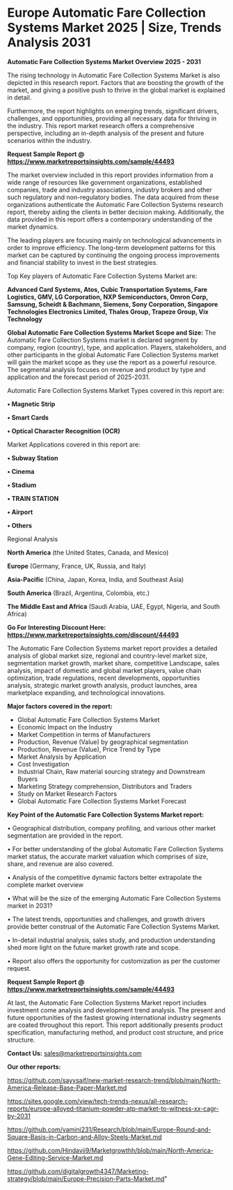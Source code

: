 # Europe Automatic Fare Collection Systems Market 2025 | Size, Trends Analysis 2031

<Strong> Automatic Fare Collection Systems Market Overview 2025 - 2031</strong>

The rising technology in Automatic Fare Collection Systems Market is also depicted in this research report. Factors that are boosting the growth of the market, and giving a positive push to thrive in the global market is explained in detail.

Furthermore, the report highlights on emerging trends, significant drivers, challenges, and opportunities, providing all necessary data for thriving in the industry. This report market research offers a comprehensive perspective, including an in-depth analysis of the present and future scenarios within the industry.

<strong>Request Sample Report @ <a href=https://www.marketreportsinsights.com/sample/44493>https://www.marketreportsinsights.com/sample/44493</a></strong>

The market overview included in this report provides information from a wide range of resources like government organizations, established companies, trade and industry associations, industry brokers and other such regulatory and non-regulatory bodies. The data acquired from these organizations authenticate the Automatic Fare Collection Systems research report, thereby aiding the clients in better decision making. Additionally, the data provided in this report offers a contemporary understanding of the market dynamics.

The leading players are focusing mainly on technological advancements in order to improve efficiency. The long-term development patterns for this market can be captured by continuing the ongoing process improvements and financial stability to invest in the best strategies.

Top Key players of Automatic Fare Collection Systems Market are:

<strong>Advanced Card Systems, Atos, Cubic Transportation Systems, Fare Logistics, GMV, LG Corporation, NXP Semiconductors, Omron Corp, Samsung, Scheidt & Bachmann, Siemens, Sony Corporation, Singapore Technologies Electronics Limited, Thales Group, Trapeze Group, Vix Technology</strong>

<strong><b>Global Automatic Fare Collection Systems Market Scope and Size:</b></strong>
The Automatic Fare Collection Systems market is declared segment by company, region (country), type, and application. Players, stakeholders, and other participants in the global Automatic Fare Collection Systems market will gain the market scope as they use the report as a powerful resource. The segmental analysis focuses on revenue and product by type and application and the forecast period of 2025-2031.

Automatic Fare Collection Systems Market Types covered in this report are:

<strong>•  Magnetic Strip

•  Smart Cards

•  Optical Character Recognition (OCR)</strong>

Market Applications covered in this report are:

<strong>•  Subway Station

•  Cinema

•  Stadium

•  TRAIN STATION

•  Airport

•  Others</strong> 

Regional Analysis

<strong>North America</strong> (the United States, Canada, and Mexico)

<strong>Europe</strong> (Germany, France, UK, Russia, and Italy)

<strong>Asia-Pacific</strong> (China, Japan, Korea, India, and Southeast Asia)

<strong>South America</strong> (Brazil, Argentina, Colombia, etc.)

<strong>The Middle East and Africa</strong> (Saudi Arabia, UAE, Egypt, Nigeria, and South Africa)

<strong>Go For Interesting Discount Here: <a href=https://www.marketreportsinsights.com/discount/44493>https://www.marketreportsinsights.com/discount/44493</a></strong>

The Automatic Fare Collection Systems market report provides a detailed analysis of global market size, regional and country-level market size, segmentation market growth, market share, competitive Landscape, sales analysis, impact of domestic and global market players, value chain optimization, trade regulations, recent developments, opportunities analysis, strategic market growth analysis, product launches, area marketplace expanding, and technological innovations.

<strong><b>Major factors covered in the report:</b></strong>
<ul>
  <li>Global Automatic Fare Collection Systems Market </li>
  <li>Economic Impact on the Industry</li>
  <li>Market Competition in terms of Manufacturers</li>
  <li>Production, Revenue (Value) by geographical segmentation</li>
  <li>Production, Revenue (Value), Price Trend by Type</li>
  <li>Market Analysis by Application</li>
  <li>Cost Investigation</li>
  <li>Industrial Chain, Raw material sourcing strategy and Downstream Buyers</li>
  <li>Marketing Strategy comprehension, Distributors and Traders</li>
  <li>Study on Market Research Factors</li>
  <li>Global Automatic Fare Collection Systems Market Forecast</li>
</ul>

<strong><b>Key Point of the Automatic Fare Collection Systems Market report:</b></strong>

• Geographical distribution, company profiling, and various other market segmentation are provided in the report.

• For better understanding of the global Automatic Fare Collection Systems market status, the accurate market valuation which comprises of size, share, and revenue are also covered.

• Analysis of the competitive dynamic factors better extrapolate the complete market overview

• What will be the size of the emerging Automatic Fare Collection Systems market in 2031?

• The latest trends, opportunities and challenges, and growth drivers provide better construal of the Automatic Fare Collection Systems Market.

• In-detail industrial analysis, sales study, and production understanding shed more light on the future market growth rate and scope.

• Report also offers the opportunity for customization as per the customer request.

<strong>Request Sample Report @ <a href=https://www.marketreportsinsights.com/sample/44493>https://www.marketreportsinsights.com/sample/44493</a></strong>

At last, the Automatic Fare Collection Systems Market report includes investment come analysis and development trend analysis. The present and future opportunities of the fastest growing international industry segments are coated throughout this report. This report additionally presents product specification, manufacturing method, and product cost structure, and price structure.

<strong>Contact Us:</strong>
sales@marketreportsinsights.com

<strong>Our other reports:</strong>

<a href=https://github.com/sayysaif/new-market-research-trend/blob/main/North-America-Release-Base-Paper-Market.md>https://github.com/sayysaif/new-market-research-trend/blob/main/North-America-Release-Base-Paper-Market.md</a>

<a href=https://sites.google.com/view/tech-trends-nexus/all-research-reports/europe-alloyed-titanium-powder-atp-market-to-witness-xx-cagr-by-2031>https://sites.google.com/view/tech-trends-nexus/all-research-reports/europe-alloyed-titanium-powder-atp-market-to-witness-xx-cagr-by-2031</a>

<a href=https://github.com/yamini231/Research/blob/main/Europe-Round-and-Square-Basis-in-Carbon-and-Alloy-Steels-Market.md>https://github.com/yamini231/Research/blob/main/Europe-Round-and-Square-Basis-in-Carbon-and-Alloy-Steels-Market.md</a>

<a href=https://github.com/Hindavii9/Marketgrowthh/blob/main/North-America-Gene-Editing-Service-Market.md>https://github.com/Hindavii9/Marketgrowthh/blob/main/North-America-Gene-Editing-Service-Market.md</a>

<a href=https://github.com/digitalgrowth4347/Marketing-strategy/blob/main/Europe-Precision-Parts-Market.md>https://github.com/digitalgrowth4347/Marketing-strategy/blob/main/Europe-Precision-Parts-Market.md</a>"
